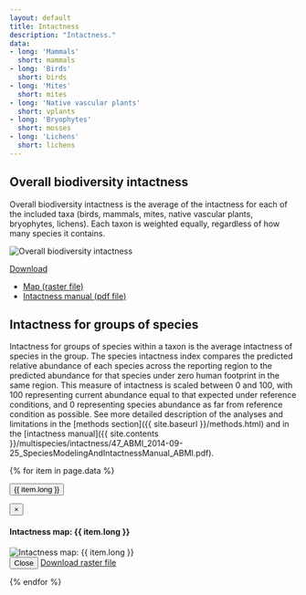 ```yaml
---
layout: default
title: Intactness
description: "Intactness."
data:
- long: 'Mammals'
  short: mammals
- long: 'Birds'
  short: birds
- long: 'Mites'
  short: mites
- long: 'Native vascular plants'
  short: vplants
- long: 'Bryophytes'
  short: mosses
- long: 'Lichens'
  short: lichens
---
```


## Overall biodiversity intactness

Overall biodiversity intactness is the average of the intactness for each of the included taxa
(birds, mammals, mites, native vascular plants, bryophytes, lichens). 
Each taxon is weighted equally, regardless of how many species it contains.

<div class="row">
  <div class="col-6 col-sm-6 col-lg-6">
  <p><img src="{{ site.contents }}/multispecies/intactness/intactness-all.png" class="img-responsive" alt="Overall biodiversity intactness"/></p>

  </div>
  <div class="col-6 col-sm-6 col-lg-6">

<span class="pull-right">
<div class="btn-group">
  <a href="#" class="btn btn-primary dropdown-toggle" data-toggle="dropdown" aria-expanded="false">Download <i class="fa fa-download"></i></a>
  <ul class="dropdown-menu">
    <li><a href="{{ site.ftproot }}/multispecies/intactness/intactness-all.asc" download>Map (raster file)</a></li>
    <li><a href="{{ site.contents }}/multispecies/intactness/47_ABMI_2014-09-25_SpeciesModelingAndIntactnessManual_ABMI.pdf" download>Intactness manual (pdf file)</a></li>
  </ul>
</div>
</span>

  </div>
</div>

## Intactness for groups of species

Intactness for groups of species within a taxon is the average intactness of species in the group. 
The species intactness index compares the predicted relative abundance of each species across
the reporting region to the predicted abundance for that species under zero human footprint in the
same region. This measure of intactness is scaled between 0 and 100, with 100 representing
current abundance equal to that expected under reference conditions, and 0 representing species
abundance as far from reference condition as possible. See more detailed description of
the analyses and limitations in the [methods section]({{ site.baseurl }}/methods.html) 
and in the [intactness manual]({{ site.contents }}/multispecies/intactness/47_ABMI_2014-09-25_SpeciesModelingAndIntactnessManual_ABMI.pdf).

{% for item in page.data %}

<p><button type="button" class="btn btn-primary" data-toggle="modal" data-target="#modal-{{ item.short }}">{{ item.long }}</button></p>

<div class="modal fade" id="modal-{{ item.short }}" tabindex="-1" role="dialog" aria-labelledby="modal-{{ item.short }}-label">
  <div class="modal-dialog" role="document">
    <div class="modal-content">
      <div class="modal-header">
        <button type="button" class="close" data-dismiss="modal" aria-label="Close"><span aria-hidden="true">&times;</span></button>
        <h4 class="modal-title" id="modal-lichens-label">Intactness map: {{ item.long }}</h4>
      </div>
      <div class="modal-body">
        <img src="{{ site.contents }}/multispecies/intactness/intactness-{{ item.short }}.png" class="img-responsive" alt="Intactness map: {{ item.long }}"/>
      </div>
      <div class="modal-footer">
        <button type="button" class="btn btn-default" data-dismiss="modal">Close</button>
        <a class="btn btn-primary" href="{{ site.ftproot }}/multispecies/intactness/intactness-{{ item.short }}.asc" download>Download raster file <i class="fa fa-download"></i></a>
      </div>
    </div>
  </div>
</div>

{% endfor %}


